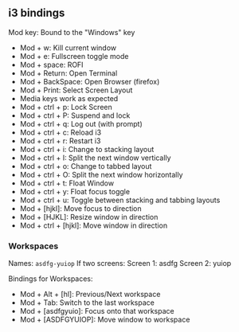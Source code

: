 ## i3 bindings

Mod key: Bound to the "Windows" key

- Mod + w: Kill current window
- Mod + e: Fullscreen toggle mode
- Mod + space: ROFI
- Mod + Return: Open Terminal
- Mod + BackSpace: Open Browser (firefox)
- Mod + Print: Select Screen Layout
- Media keys work as expected
- Mod + ctrl + p: Lock Screen
- Mod + ctrl + P: Suspend and lock
- Mod + ctrl + q: Log out (with prompt)
- Mod + ctrl + c: Reload i3
- Mod + ctrl + r: Restart i3
- Mod + ctrl + i: Change to stacking layout
- Mod + ctrl + I: Split the next window vertically
- Mod + ctrl + o: Change to tabbed layout
- Mod + ctrl + O: Split the next window horizontally
- Mod + ctrl + t: Float Window
- Mod + ctrl + y: Float focus toggle
- Mod + ctrl + u: Toggle between stacking and tabbing layouts
- Mod + [hjkl]: Move focus to direction
- Mod + [HJKL]: Resize window in direction
- Mod + ctrl + [hjkl]: Move window in direction

### Workspaces

Names: `asdfg-yuiop`
If two screens:
Screen 1: asdfg
Screen 2: yuiop

Bindings for Workspaces:

- Mod + Alt + [hl]: Previous/Next workspace
- Mod + Tab: Switch to the last workspace
- Mod + [asdfgyuio]: Focus onto that workspace
- Mod + [ASDFGYUIOP]: Move window to workspace
